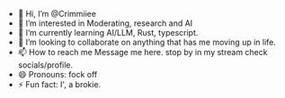- 👋 Hi, I’m @Crimmiiee
- 👀 I’m interested in Moderating, research and AI
- 🌱 I’m currently learning AI/LLM, Rust, typescript. 
- 💞️ I’m looking to collaborate on anything that has me moving up in life.
- 📫 How to reach me Message me here. stop by in my stream check socials/profile. 
- 😄 Pronouns: fock off
- ⚡ Fun fact: I', a brokie. 

<!---
Crimmiiee/Crimmiiee is a ✨ special ✨ repository because its `README.md` (this file) appears on your GitHub profile.
You can click the Preview link to take a look at your changes.
--->
